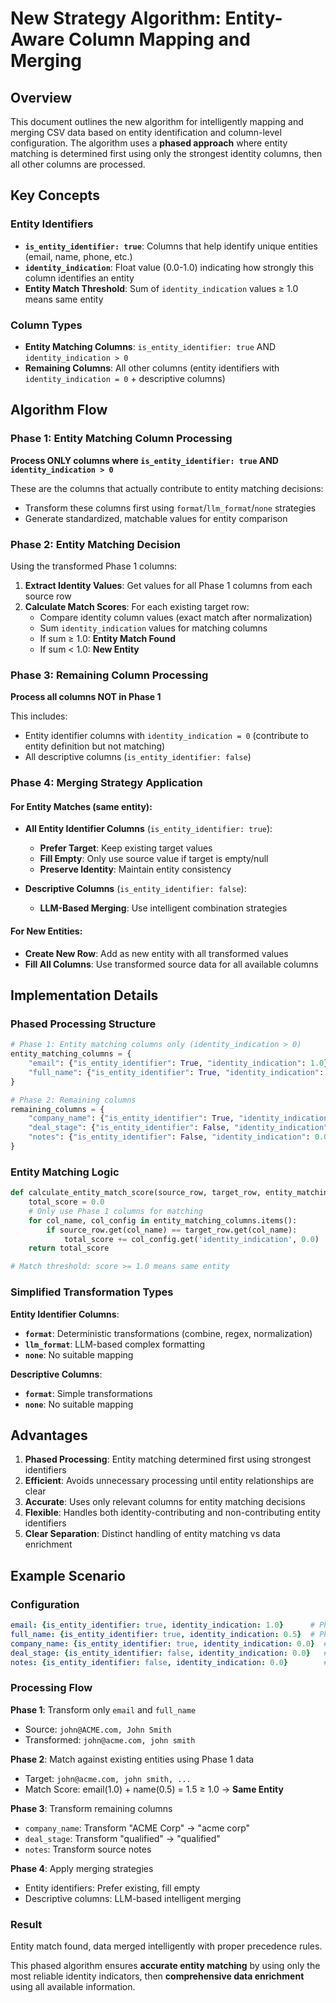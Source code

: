 # New Strategy Algorithm: Entity-Aware Column Mapping and Merging

## Overview

This document outlines the new algorithm for intelligently mapping and merging CSV data based on entity identification and column-level configuration. The algorithm uses a **phased approach** where entity matching is determined first using only the strongest identity columns, then all other columns are processed.

## Key Concepts

### Entity Identifiers
- **`is_entity_identifier: true`**: Columns that help identify unique entities (email, name, phone, etc.)
- **`identity_indication`**: Float value (0.0-1.0) indicating how strongly this column identifies an entity
- **Entity Match Threshold**: Sum of `identity_indication` values ≥ 1.0 means same entity

### Column Types
- **Entity Matching Columns**: `is_entity_identifier: true` AND `identity_indication > 0`
- **Remaining Columns**: All other columns (entity identifiers with `identity_indication = 0` + descriptive columns)

## Algorithm Flow

### Phase 1: Entity Matching Column Processing

**Process ONLY columns where `is_entity_identifier: true` AND `identity_indication > 0`**

These are the columns that actually contribute to entity matching decisions:
- Transform these columns first using `format`/`llm_format`/`none` strategies
- Generate standardized, matchable values for entity comparison

### Phase 2: Entity Matching Decision

Using the transformed Phase 1 columns:
1. **Extract Identity Values**: Get values for all Phase 1 columns from each source row
2. **Calculate Match Scores**: For each existing target row:
   - Compare identity column values (exact match after normalization)
   - Sum `identity_indication` values for matching columns
   - If sum ≥ 1.0: **Entity Match Found**
   - If sum < 1.0: **New Entity**

### Phase 3: Remaining Column Processing

**Process all columns NOT in Phase 1**

This includes:
- Entity identifier columns with `identity_indication = 0` (contribute to entity definition but not matching)
- All descriptive columns (`is_entity_identifier: false`)

### Phase 4: Merging Strategy Application

#### For Entity Matches (same entity):
- **All Entity Identifier Columns** (`is_entity_identifier: true`):
  - **Prefer Target**: Keep existing target values
  - **Fill Empty**: Only use source value if target is empty/null
  - **Preserve Identity**: Maintain entity consistency

- **Descriptive Columns** (`is_entity_identifier: false`):
  - **LLM-Based Merging**: Use intelligent combination strategies

#### For New Entities:
- **Create New Row**: Add as new entity with all transformed values
- **Fill All Columns**: Use transformed source data for all available columns

## Implementation Details

### Phased Processing Structure

```python
# Phase 1: Entity matching columns only (identity_indication > 0)
entity_matching_columns = {
    "email": {"is_entity_identifier": True, "identity_indication": 1.0},
    "full_name": {"is_entity_identifier": True, "identity_indication": 0.5}
}

# Phase 2: Remaining columns  
remaining_columns = {
    "company_name": {"is_entity_identifier": True, "identity_indication": 0.0},  # Entity ID but no match strength
    "deal_stage": {"is_entity_identifier": False, "identity_indication": 0.0},   # Descriptive
    "notes": {"is_entity_identifier": False, "identity_indication": 0.0}         # Descriptive
}
```

### Entity Matching Logic

```python
def calculate_entity_match_score(source_row, target_row, entity_matching_columns):
    total_score = 0.0
    # Only use Phase 1 columns for matching
    for col_name, col_config in entity_matching_columns.items():
        if source_row.get(col_name) == target_row.get(col_name):
            total_score += col_config.get('identity_indication', 0.0)
    return total_score

# Match threshold: score >= 1.0 means same entity
```

### Simplified Transformation Types

**Entity Identifier Columns**:
- **`format`**: Deterministic transformations (combine, regex, normalization)
- **`llm_format`**: LLM-based complex formatting
- **`none`**: No suitable mapping

**Descriptive Columns**:
- **`format`**: Simple transformations
- **`none`**: No suitable mapping

## Advantages

1. **Phased Processing**: Entity matching determined first using strongest identifiers
2. **Efficient**: Avoids unnecessary processing until entity relationships are clear
3. **Accurate**: Uses only relevant columns for entity matching decisions
4. **Flexible**: Handles both identity-contributing and non-contributing entity identifiers
5. **Clear Separation**: Distinct handling of entity matching vs data enrichment

## Example Scenario

### Configuration
```yaml
email: {is_entity_identifier: true, identity_indication: 1.0}      # Phase 1 - Strong matcher
full_name: {is_entity_identifier: true, identity_indication: 0.5}  # Phase 1 - Moderate matcher  
company_name: {is_entity_identifier: true, identity_indication: 0.0}  # Phase 2 - Identity but no match strength
deal_stage: {is_entity_identifier: false, identity_indication: 0.0}   # Phase 2 - Descriptive data
notes: {is_entity_identifier: false, identity_indication: 0.0}        # Phase 2 - Descriptive data
```

### Processing Flow

**Phase 1**: Transform only `email` and `full_name`
- Source: `john@ACME.com, John Smith`
- Transformed: `john@acme.com, john smith`

**Phase 2**: Match against existing entities using Phase 1 data
- Target: `john@acme.com, john smith, ...`
- Match Score: email(1.0) + name(0.5) = 1.5 ≥ 1.0 → **Same Entity**

**Phase 3**: Transform remaining columns
- `company_name`: Transform "ACME Corp" → "acme corp"
- `deal_stage`: Transform "qualified" → "qualified"  
- `notes`: Transform source notes

**Phase 4**: Apply merging strategies
- Entity identifiers: Prefer existing, fill empty
- Descriptive columns: LLM-based intelligent merging

### Result
Entity match found, data merged intelligently with proper precedence rules.

This phased algorithm ensures **accurate entity matching** by using only the most reliable identity indicators, then **comprehensive data enrichment** using all available information. 